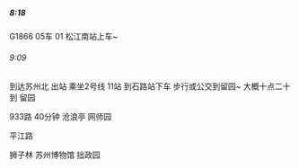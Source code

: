 ##### 8:18
G1866 05车 01 松江南站上车~
###### 9:09
到达苏州北
出站 乘坐2号线 11站 到石路站下车  步行或公交到留园~
大概十点二十到 留园


933路 40分钟 
沧浪亭 网师园

平江路

狮子林 苏州博物馆 拙政园 